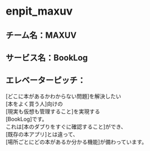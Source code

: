 # enpit_maxuv

## チーム名：MAXUV


## サービス名：BookLog


## エレベーターピッチ：

[どこに本があるかわからない問題]を解決したい  
[本をよく買う人]向けの  
[現実も仮想も管理すること]を実現する  
[BookLog]です。  
これは[本のダブりをすぐに確認すること]ができ、  
[既存の本アプリ]とは違って、  
[場所ごとにどの本があるか分かる機能]が備わっています。  

